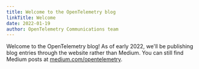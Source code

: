 ```yaml
---
title: Welcome to the OpenTelemetry blog
linkTitle: Welcome
date: 2022-01-19
author: OpenTelemetry Communications team
---
```


Welcome to the OpenTelemetry blog! As of early 2022, we'll be publishing blog
entries through the website rather than Medium. You can still find Medium posts
at [medium.com/opentelemetry][].

[medium.com/opentelemetry]: https://medium.com/opentelemetry
